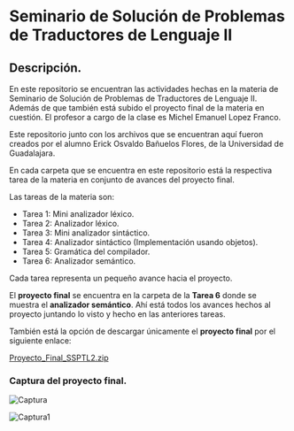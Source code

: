 # Seminario de Solución de Problemas de Traductores de Lenguaje II

## Descripción.

En este repositorio se encuentran las actividades hechas en la materia de Seminario de Solución de Problemas de Traductores de Lenguaje II. Además de que también está subido el proyecto final de la materia en cuestión. El profesor a cargo de la clase es Michel Emanuel Lopez Franco.

Este repositorio junto con los archivos que se encuentran aquí fueron creados por el alumno Erick Osvaldo Bañuelos Flores, de la Universidad de Guadalajara.

En cada carpeta que se encuentra en este repositorio está la respectiva tarea de la materia en conjunto de avances del proyecto final.

Las tareas de la materia son:

 - Tarea 1: Mini analizador léxico.
 - Tarea 2: Analizador léxico.
 - Tarea 3: Mini analizador sintáctico.
 - Tarea 4: Analizador sintáctico (Implementación usando objetos).
 - Tarea 5: Gramática del compilador.
 - Tarea 6: Analizador semántico.
 

Cada tarea representa un pequeño avance hacia el proyecto. 

El **proyecto final** se encuentra en la carpeta de la **Tarea 6** donde se muestra el **analizador semántico**. Ahí está todos los avances hechos al proyecto juntando lo visto y hecho en las anteriores tareas.

También está la opción de descargar únicamente el **proyecto final** por el siguiente enlace:

[Proyecto_Final_SSPTL2.zip](https://github.com/Erosval2101/Traductores_de_Lenguaje_II/files/5664751/Proyecto_Final_SSPTL2.zip)

### Captura del proyecto final.

![Captura](https://user-images.githubusercontent.com/70926870/101610138-76414500-39cd-11eb-8ba8-d6afb6fa095c.PNG)

![Captura1](https://user-images.githubusercontent.com/70926870/101610248-983ac780-39cd-11eb-901e-89ef915cd95a.PNG)

